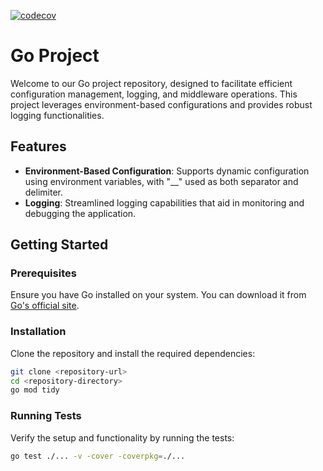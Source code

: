 [![codecov](https://codecov.io/gh/yashmanuda/golang-common/graph/badge.svg?token=LF0C83KVFL)](https://codecov.io/gh/yashmanuda/golang-common)

# Go Project

Welcome to our Go project repository, designed to facilitate efficient configuration management, logging, and middleware operations. This project leverages environment-based configurations and provides robust logging functionalities.

## Features

- **Environment-Based Configuration**: Supports dynamic configuration using environment variables, with "\_\_" used as both separator and delimiter.
- **Logging**: Streamlined logging capabilities that aid in monitoring and debugging the application.

## Getting Started

### Prerequisites

Ensure you have Go installed on your system. You can download it from [Go's official site](https://golang.org/dl/).

### Installation

Clone the repository and install the required dependencies:

```bash
git clone <repository-url>
cd <repository-directory>
go mod tidy
```

### Running Tests

Verify the setup and functionality by running the tests:

```bash
go test ./... -v -cover -coverpkg=./...
```
